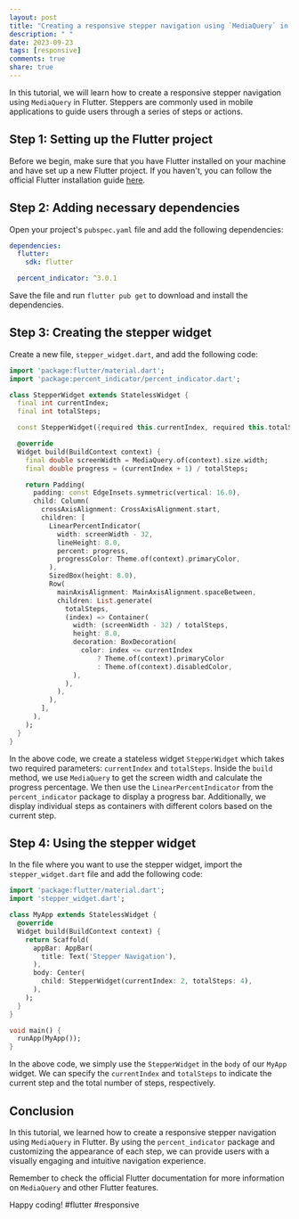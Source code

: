 ```yaml
---
layout: post
title: "Creating a responsive stepper navigation using `MediaQuery` in Flutter"
description: " "
date: 2023-09-23
tags: [responsive]
comments: true
share: true
---
```


In this tutorial, we will learn how to create a responsive stepper navigation using `MediaQuery` in Flutter. Steppers are commonly used in mobile applications to guide users through a series of steps or actions.

## Step 1: Setting up the Flutter project
Before we begin, make sure that you have Flutter installed on your machine and have set up a new Flutter project. If you haven't, you can follow the official Flutter installation guide [here](https://flutter.dev/docs/get-started/install).

## Step 2: Adding necessary dependencies
Open your project's `pubspec.yaml` file and add the following dependencies:

```yaml
dependencies:
  flutter:
    sdk: flutter

  percent_indicator: ^3.0.1
```

Save the file and run `flutter pub get` to download and install the dependencies.

## Step 3: Creating the stepper widget
Create a new file, `stepper_widget.dart`, and add the following code:

```dart
import 'package:flutter/material.dart';
import 'package:percent_indicator/percent_indicator.dart';

class StepperWidget extends StatelessWidget {
  final int currentIndex;
  final int totalSteps;

  const StepperWidget({required this.currentIndex, required this.totalSteps});

  @override
  Widget build(BuildContext context) {
    final double screenWidth = MediaQuery.of(context).size.width;
    final double progress = (currentIndex + 1) / totalSteps;

    return Padding(
      padding: const EdgeInsets.symmetric(vertical: 16.0),
      child: Column(
        crossAxisAlignment: CrossAxisAlignment.start,
        children: [
          LinearPercentIndicator(
            width: screenWidth - 32,
            lineHeight: 8.0,
            percent: progress,
            progressColor: Theme.of(context).primaryColor,
          ),
          SizedBox(height: 8.0),
          Row(
            mainAxisAlignment: MainAxisAlignment.spaceBetween,
            children: List.generate(
              totalSteps,
              (index) => Container(
                width: (screenWidth - 32) / totalSteps,
                height: 8.0,
                decoration: BoxDecoration(
                  color: index <= currentIndex
                      ? Theme.of(context).primaryColor
                      : Theme.of(context).disabledColor,
                ),
              ),
            ),
          ),
        ],
      ),
    );
  }
}
```

In the above code, we create a stateless widget `StepperWidget` which takes two required parameters: `currentIndex` and `totalSteps`. Inside the `build` method, we use `MediaQuery` to get the screen width and calculate the progress percentage. We then use the `LinearPercentIndicator` from the `percent_indicator` package to display a progress bar. Additionally, we display individual steps as containers with different colors based on the current step.

## Step 4: Using the stepper widget
In the file where you want to use the stepper widget, import the `stepper_widget.dart` file and add the following code:

```dart
import 'package:flutter/material.dart';
import 'stepper_widget.dart';

class MyApp extends StatelessWidget {
  @override
  Widget build(BuildContext context) {
    return Scaffold(
      appBar: AppBar(
        title: Text('Stepper Navigation'),
      ),
      body: Center(
        child: StepperWidget(currentIndex: 2, totalSteps: 4),
      ),
    );
  }
}

void main() {
  runApp(MyApp());
}
```

In the above code, we simply use the `StepperWidget` in the `body` of our `MyApp` widget. We can specify the `currentIndex` and `totalSteps` to indicate the current step and the total number of steps, respectively.

## Conclusion
In this tutorial, we learned how to create a responsive stepper navigation using `MediaQuery` in Flutter. By using the `percent_indicator` package and customizing the appearance of each step, we can provide users with a visually engaging and intuitive navigation experience.

Remember to check the official Flutter documentation for more information on `MediaQuery` and other Flutter features.

Happy coding! #flutter #responsive